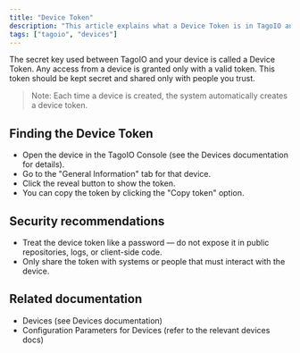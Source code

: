 ```yaml
---
title: "Device Token"
description: "This article explains what a Device Token is in TagoIO and how to locate and copy it from a device's General Information tab."
tags: ["tagoio", "devices"]
---
```


The secret key used between TagoIO and your device is called a Device Token. Any access from a device is granted only with a valid token. This token should be kept secret and shared only with people you trust.

> Note: Each time a device is created, the system automatically creates a device token.

## Finding the Device Token

- Open the device in the TagoIO Console (see the Devices documentation for details).
- Go to the "General Information" tab for that device.
- Click the reveal button to show the token.
- You can copy the token by clicking the "Copy token" option.

<!-- Image placeholder removed for build -->

## Security recommendations

- Treat the device token like a password — do not expose it in public repositories, logs, or client-side code.
- Only share the token with systems or people that must interact with the device.

## Related documentation

- Devices (see Devices documentation)
- Configuration Parameters for Devices (refer to the relevant devices docs)